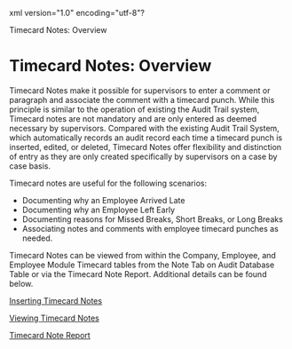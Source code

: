 xml version="1.0" encoding="utf-8"?





Timecard Notes: Overview




# Timecard Notes: Overview

Timecard Notes make it possible for supervisors to enter a comment or paragraph and associate the comment with a timecard punch. While this principle is similar to the operation of existing the Audit Trail system, Timecard notes are not mandatory and are only entered as deemed necessary by supervisors. Compared with the existing Audit Trail System, which automatically records an audit record each time a timecard punch is inserted, edited, or deleted, Timecard Notes offer flexibility and distinction of entry as they are only created specifically by supervisors on a case by case basis.

Timecard notes are useful for the following scenarios:

* Documenting why an Employee Arrived Late
* Documenting why an Employee Left Early
* Documenting reasons for Missed Breaks, Short Breaks, or Long Breaks
* Associating notes and comments with employee timecard punches as needed.

Timecard Notes can be viewed from within the Company, Employee, and Employee Module Timecard tables from the Note Tab on Audit Database Table or via the Timecard Note Report. Additional details can be found below.

[Inserting Timecard Notes](/InfiniTime/help%20file/SW_CH7_Notes_Insert.md)

[Viewing Timecard Notes](/InfiniTime/help%20file/SW_CH7_Notes_View.md)

[Timecard Note Report](/InfiniTime/help%20file/SW_CH7_Notes_Report.md)